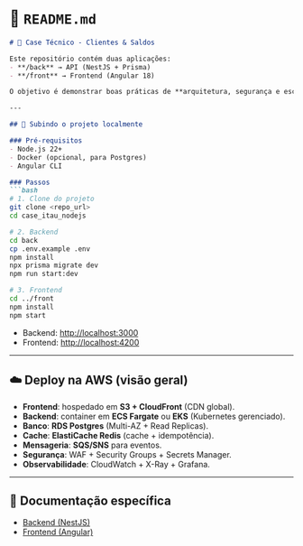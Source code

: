 
# 📘 `README.md` 

````markdown
# 🏦 Case Técnico - Clientes & Saldos

Este repositório contém duas aplicações:  
- **/back** → API (NestJS + Prisma)  
- **/front** → Frontend (Angular 18)  

O objetivo é demonstrar boas práticas de **arquitetura, segurança e escalabilidade em cloud (AWS)**.

---

## 🚀 Subindo o projeto localmente

### Pré-requisitos
- Node.js 22+
- Docker (opcional, para Postgres)
- Angular CLI

### Passos
```bash
# 1. Clone do projeto
git clone <repo_url>
cd case_itau_nodejs

# 2. Backend
cd back
cp .env.example .env
npm install
npx prisma migrate dev
npm run start:dev

# 3. Frontend
cd ../front
npm install
npm start
````

* Backend: [http://localhost:3000](http://localhost:3000)
* Frontend: [http://localhost:4200](http://localhost:4200)

---

## ☁️ Deploy na AWS (visão geral)

* **Frontend**: hospedado em **S3 + CloudFront** (CDN global).
* **Backend**: container em **ECS Fargate** ou **EKS** (Kubernetes gerenciado).
* **Banco**: **RDS Postgres** (Multi-AZ + Read Replicas).
* **Cache**: **ElastiCache Redis** (cache + idempotência).
* **Mensageria**: **SQS/SNS** para eventos.
* **Segurança**: WAF + Security Groups + Secrets Manager.
* **Observabilidade**: CloudWatch + X-Ray + Grafana.

---

## 📖 Documentação específica

* [Backend (NestJS)](./back/README.md)
* [Frontend (Angular)](./front/README.md)

````
